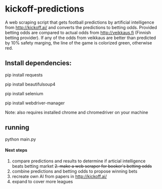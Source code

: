 # kickoff-predictions

A web scraping script that gets football predictions by artificial intelligence from http://kickoff.ai/ and converts the predictions to betting odds. Provided betting odds are compared to actual odds from http://veikkaus.fi (Finnish betting provider). If any of the odds from veikkaus are better than predicted by 10% safety marging, the line of the game is colorized green, otherwise red.

## Install dependencies:
pip install requests

pip install beautifulsoup4

pip install selenium

pip install webdriver-manager

Note: also requires installed chrome and chromedriver on your machine

## running
python main.py

#### Next steps
1. compare predictions and results to determine if articial intelligence beats betting market
~~2. make a web scraper for booker's betting odds~~
3. combine predictions and betting odds to propose winning bets
4. recreate own AI from papers in http://kickoff.ai/
5. expand to cover more leagues
